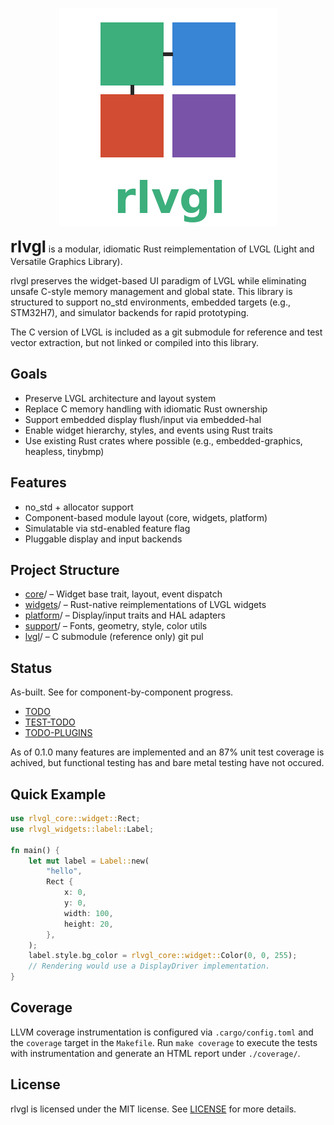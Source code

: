 <p align="center">
  <img src="./rlvgl-logo.png" alt="rlvgl" />
</p>

<span style="font-size:26px"><b>rlvgl</b></span> is a modular, idiomatic Rust reimplementation of LVGL (Light and Versatile Graphics Library).

rlvgl preserves the widget-based UI paradigm of LVGL while eliminating unsafe C-style memory management and global state. This library is structured to support no_std environments, embedded targets (e.g., STM32H7), and simulator backends for rapid prototyping.

The C version of LVGL is included as a git submodule for reference and test vector extraction, but not linked or compiled into this library.

## Goals
- Preserve LVGL architecture and layout system
- Replace C memory handling with idiomatic Rust ownership
- Support embedded display flush/input via embedded-hal
- Enable widget hierarchy, styles, and events using Rust traits
- Use existing Rust crates where possible (e.g., embedded-graphics, heapless, tinybmp)

## Features
- no_std + allocator support
- Component-based module layout (core, widgets, platform)
- Simulatable via std-enabled feature flag
- Pluggable display and input backends

## Project Structure
- [core](https://github.com/SoftOboros/rlvgl/blob/main/core/README.md)/ – Widget base trait, layout, event dispatch
- [widgets](https://github.com/SoftOboros/rlvgl/blob/main/widgets/widgets/README.md)/ – Rust-native reimplementations of LVGL widgets
- [platform](https://github.com/SoftOboros/rlvgl/blob/main/platform/platform/README.md)/ – Display/input traits and HAL adapters
- [support](https://github.com/SoftOboros/rlvgl/blob/main/support/README.md)/ – Fonts, geometry, style, color utils
- [lvgl](https://github.com/lvgl/lvgl/blob/master/README.md)/ – C submodule (reference only)
git pul
## Status

As-built. See  for component-by-component progress.
- [TODO](https://github.com/SoftOboros/rlvgl/blob/main/docs/TODO.md)
- [TEST-TODO](https://github.com/SoftOboros/rlvgl/blob/main/docs/TEST-TODO.md)
- [TODO-PLUGINS](https://github.com/SoftOboros/rlvgl/blob/main/docs/TODO-PLUGINS.md)

As of 0.1.0 many features are implemented and an 87% unit test coverage
is achived, but functional testing has and bare metal testing have not
occured.

## Quick Example

```rust
use rlvgl_core::widget::Rect;
use rlvgl_widgets::label::Label;

fn main() {
    let mut label = Label::new(
        "hello",
        Rect {
            x: 0,
            y: 0,
            width: 100,
            height: 20,
        },
    );
    label.style.bg_color = rlvgl_core::widget::Color(0, 0, 255);
    // Rendering would use a DisplayDriver implementation.
}
```

## Coverage

LLVM coverage instrumentation is configured via `.cargo/config.toml` and the
`coverage` target in the `Makefile`. Run `make coverage` to execute the tests
with instrumentation and generate an HTML report under `./coverage/`.

## License
rlvgl is licensed under the MIT license.  See [LICENSE](https://github.com/SoftOboros/rlvgl/blob/main/LICENSE) for more details.